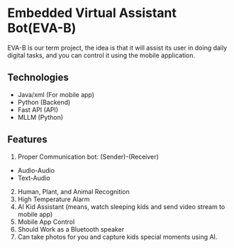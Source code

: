 # Embedded Virtual Assistant Bot(EVA-B)
EVA-B is our term project, the idea is that it will assist its user in doing daily digital tasks, and you can control it using the mobile application.

## Technologies
- Java/xml (For mobile app)
- Python (Backend)
- Fast API (API)
- MLLM (Python)

## Features
1. Proper Communication bot: (Sender)-(Receiver)
- Audio-Audio
- Text-Audio
2. Human, Plant, and Animal Recognition
3. High Temperature Alarm
4. AI Kid Assistant (means, watch sleeping kids and send video stream to mobile app)
5. Mobile App Control
6. Should Work as a Bluetooth speaker
7. Can take photos for you and capture kids special moments using AI.